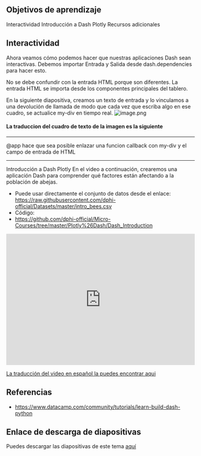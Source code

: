 ## Objetivos de aprendizaje
Interactividad
Introducción a Dash Plotly
Recursos adicionales

## Interactividad
Ahora veamos cómo podemos hacer que nuestras aplicaciones Dash sean interactivas. Debemos importar Entrada y Salida desde dash.dependencies para hacer esto.

No se debe confundir con la entrada HTML porque son diferentes. La entrada HTML se importa desde los componentes principales del tablero.

En la siguiente diapositiva, creamos un texto de entrada y lo vinculamos a una devolución de llamada de modo que cada vez que escriba algo en ese cuadro, se actualice my-div en tiempo real.
![image.png](https://dphi-live.s3.amazonaws.com/media_uploads/image_e06f662d47d34c208ecb166278269b53.png)

#### La traduccion del cuadro de texto de la imagen es la siguiente

---
@app hace que sea posible enlazar una funcion callback con my-div y el campo de entrada de HTML

---

Introducción a Dash Plotly
En el video a continuación, crearemos una aplicación Dash para comprender qué factores están afectando a la población de abejas.

*  Puede usar directamente el conjunto de datos desde el enlace:
https://raw.githubusercontent.com/dphi-official/Datasets/master/intro_bees.csv
* Código:
* https://github.com/dphi-official/Micro-Courses/tree/master/Plotly%26Dash/Dash_Introduction

<iframe width="100%" height="350" src="https://www.youtube.com/embed/hSPmj7mK6ng" title="Introduction to Dash Plotly - Data Visualization in Python" frameborder="0" allow="accelerometer; autoplay; clipboard-write; encrypted-media; gyroscope; picture-in-picture" allowfullscreen></iframe>

[La traducción del video en español la puedes encontrar aqui](https://drive.google.com/file/d/1hLIwnnPOKrLvRSyIx5-36wmpxPfmyGdv/view?usp=sharing)

## Referencias 
* https://www.datacamp.com/community/tutorials/learn-build-dash-python

## Enlace de descarga de diapositivas

Puedes descargar las diapositivas de este tema 
[aquí](https://docs.google.com/presentation/d/10JOh048ytryId6KQuo9y0VGh8GoSQZbWb5KOTckaSco/edit)